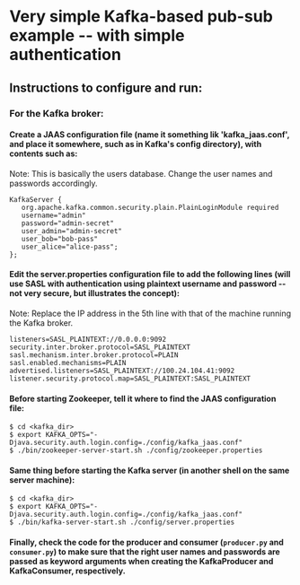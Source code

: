 # Very simple Kafka-based pub-sub example -- with simple authentication 

## Instructions to configure and run:

### For the Kafka broker:

#### Create a JAAS configuration file (name it something lik 'kafka_jaas.conf', and place it somewhere, such as in Kafka's config directory), with contents such as:

Note: This is basically the users database. Change the user names and passwords accordingly.

```
KafkaServer {
   org.apache.kafka.common.security.plain.PlainLoginModule required
   username="admin"
   password="admin-secret"
   user_admin="admin-secret"
   user_bob="bob-pass"
   user_alice="alice-pass";
};
```

#### Edit the server.properties configuration file to add the following lines (will use SASL with authentication using plaintext username and password -- not very secure, but illustrates the concept):

Note: Replace the IP address in the 5th line with that of the machine running the Kafka broker.

```
listeners=SASL_PLAINTEXT://0.0.0.0:9092
security.inter.broker.protocol=SASL_PLAINTEXT
sasl.mechanism.inter.broker.protocol=PLAIN
sasl.enabled.mechanisms=PLAIN
advertised.listeners=SASL_PLAINTEXT://100.24.104.41:9092
listener.security.protocol.map=SASL_PLAINTEXT:SASL_PLAINTEXT
```

#### Before starting Zookeeper, tell it where to find the JAAS configuration file:

```
$ cd <kafka_dir>
$ export KAFKA_OPTS="-Djava.security.auth.login.config=./config/kafka_jaas.conf"
$ ./bin/zookeeper-server-start.sh ./config/zookeeper.properties
```

#### Same thing before starting the Kafka server (in another shell on the same server machine):

``` 
$ cd <kafka_dir>
$ export KAFKA_OPTS="-Djava.security.auth.login.config=./config/kafka_jaas.conf"
$ ./bin/kafka-server-start.sh ./config/server.properties
```

#### Finally, check the code for the producer and consumer (`producer.py` and `consumer.py`) to make sure that the right user names and passwords are passed as keyword arguments when creating the KafkaProducer and KafkaConsumer, respectively. 
